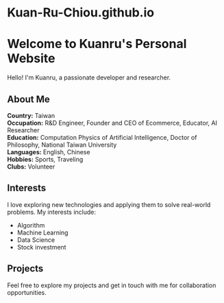 # Kuan-Ru-Chiou.github.io

# Welcome to Kuanru's Personal Website

Hello! I'm Kuanru, a passionate developer and researcher.

## About Me

**Country:** Taiwan  
**Occupation:** R&D Engineer, Founder and CEO of Ecommerce, Educator, AI Researcher  
**Education:** Computation Physics of Artificial Intelligence, Doctor of Philosophy, National Taiwan University  
**Languages:** English, Chinese  
**Hobbies:** Sports, Traveling  
**Clubs:** Volunteer  

## Interests

I love exploring new technologies and applying them to solve real-world problems. My interests include:

- Algorithm
- Machine Learning
- Data Science
- Stock investment

## Projects

Feel free to explore my projects and get in touch with me for collaboration opportunities.
